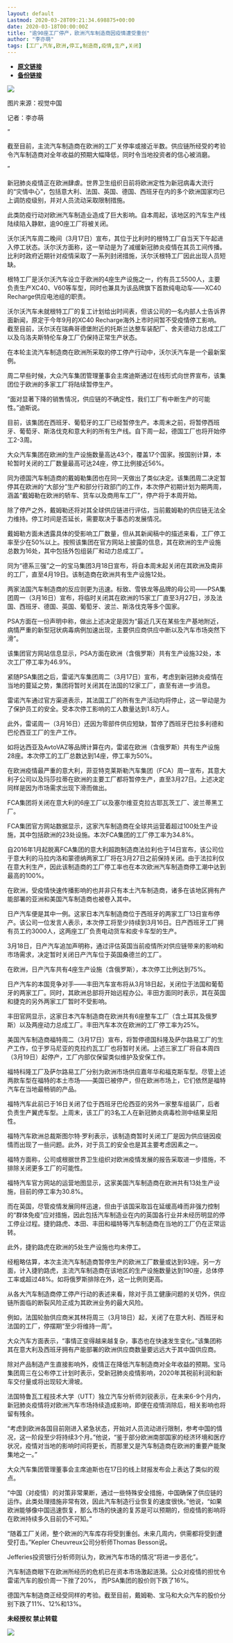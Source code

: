 ```yaml
---
layout: default
Lastmod: 2020-03-28T09:21:34.698875+00:00
date: 2020-03-18T00:00:00Z
title: "逾90座工厂停产，欧洲汽车制造商因疫情遭受重创"
author: "李亦萌"
tags: [工厂,汽车,欧洲,停工,制造商,疫情,生产,关闭]
---
```


* [**原文链接**](https://mp.weixin.qq.com/s/5MvyCCWMsVAvBOUkdHrtAw)
* [**备份链接**](http://archive.today/1JMkS)


![](/images/post/accf0992d5b708070fd462b8acf95153.jpg)  

图片来源：视觉中国

记者：李亦萌

“

  

截至目前，主流汽车制造商在欧洲的工厂关停率或接近半数。供应链所经受的考验令汽车制造商对全年收益的预期大幅降低，同时令当地投资者的信心被消磨。

  

”

新冠肺炎疫情正在欧洲肆虐。世界卫生组织日前将欧洲定性为新冠病毒大流行的“灾情中心”，包括意大利、法国、英国、德国、西班牙在内的多个欧洲国家均已上调防疫级别，并对人员流动采取限制措施。  

此类防疫行动对欧洲汽车制造业造成了巨大影响。自本周起，该地区的汽车生产线陆续陷入静默，逾90座工厂将被关闭。

沃尔沃汽车周二晚间（3月17日）宣布，其位于比利时的根特工厂自当天下午起进入停工状态。沃尔沃方面称，这一举动是为了减缓新冠肺炎疫情在其员工间传播。比利时政府近期针对疫情采取了一系列封闭措施，沃尔沃根特工厂因此出现人员短缺。

根特工厂是沃尔沃汽车设立于欧洲的4座生产设施之一，约有员工5500人，主要负责生产XC40、V60等车型，同时也兼具为该品牌旗下首款纯电动车——XC40 Recharge供应电池组的职责。

沃尔沃汽车未就根特工厂的复工计划给出时间表，但该公司的一名内部人士告诉界面新闻，原定于今年9月的XC40 Recharge海外上市时间暂不受疫情停工影响。截至目前，沃尔沃在瑞典哥德堡附近的托斯兰达整车装配厂、舍夫德动力总成工厂以及乌洛夫斯特伦车身工厂仍保持正常生产状态。

在本轮主流汽车制造商在欧洲所采取的停工停产行动中，沃尔沃汽车是一个最新案例。

周二早些时候，大众汽车集团管理董事会主席迪斯通过在线形式向世界宣布，该集团位于欧洲的多家工厂将陆续暂停生产。

“面对显著下降的销售情况，供应链的不确定性，我们工厂有中断生产的可能性。”迪斯说。

目前，该集团在西班牙、葡萄牙的工厂已经暂停生产。本周末之前，将暂停西班牙、葡萄牙、斯洛伐克和意大利的所有生产线。自下周一起，德国工厂也将开始停工2-3周。

大众汽车集团在欧洲的生产设施数量高达43个，覆盖17个国家。按国别计算，本轮暂时关闭的工厂数量最高可达24座，停工比例接近56%。

同为德国汽车制造商的戴姆勒集团也在同一天做出了类似决定。该集团周二决定暂停其在欧洲的“大部分”生产和部分行政部门的工作，本次停产初期计划为期两周，涵盖“戴姆勒在欧洲的轿车、货车以及商用车工厂”，停产将于本周开始。

除了停产之外，戴姆勒还将对其全球供应链进行评估，当前戴姆勒的供应链无法全力维持。停工时间是否延长，需要取决于事态的发展情况。

戴姆勒方面未透露具体的受影响工厂数量，但从其新闻稿中的描述来看，工厂停工率至少在50%以上。按照该集团在官方网站上披露的信息，其在欧洲的生产设施总数为16处，其中包括外包组装厂和动力总成工厂。

同为“德系三强”之一的宝马集团3月18日宣布，将自本周末起关闭在其欧洲及南非的工厂，直至4月19日。该制造商在欧洲共有生产设施12处。

两家法国汽车制造商的反应则更为迅速。标致、雪铁龙等品牌的母公司——PSA集团周一（3月16日）宣布，将临时关闭其在欧洲的15家工厂直至3月27日，涉及法国、西班牙、德国、英国、葡萄牙、波兰、斯洛伐克等多个国家。

PSA方面在一份声明中称，做出上述决定是因为“最近几天在某些生产基地附近，病情严重的新型冠状病毒病例加速出现，主要供应商供应中断以及汽车市场突然下滑”。

该集团官方网站信息显示，PSA方面在欧洲（含俄罗斯）共有生产设施32处，本次工厂停工率为46.9%。

紧随PSA集团之后，雷诺汽车集团周二（3月17日）宣布，考虑到新冠肺炎疫情在当地的蔓延之势，集团将暂时关闭其在法国的12家工厂，直至有进一步消息。

雷诺汽车通过官方渠道表示，其法国工厂的所有生产活动均将停止，这一举动是为了保护员工的安全。受本次停工影响的工人数量达到1.8万人。

此外，雷诺周一（3月16日）还因为零部件供应短缺，暂停了西班牙巴拉多利德和巴伦西亚工厂的生产工作。

如将达西亚及AvtoVAZ等品牌计算在内，雷诺在欧洲（含俄罗斯）共有生产设施28座。本次停工的工厂总数达到14座，停工率为50%。

在欧洲疫情最严重的意大利，菲亚特克莱斯勒汽车集团（FCA）周一宣布，其意大利子公司以及玛莎拉蒂在欧洲的主要工厂都将暂停生产，直至3月27日。上述决定同样是因为市场需求出现下滑而做出。

FCA集团将关闭在意大利的6座工厂以及塞尔维亚克拉古耶瓦茨工厂、波兰蒂黑工厂。

FCA集团官方网站数据显示，这家汽车制造商在全球共运营着超过100处生产设施，其中包括欧洲的23处设施。本次FCA集团的工厂停工率为34.8%。

自2016年1月起脱离FCA集团的意大利超跑制造商法拉利也于14日宣布，该公司位于意大利的马拉内洛和蒙德纳两家工厂将在3月27日之前保持关闭。由于法拉利仅在意大利生产，因此该制造商的工厂停工率也在本次欧洲汽车制造商停工潮中达到最高的100%。

在欧洲，受疫情快速传播影响的也并非只有本土汽车制造商，诸多在该地区拥有产能部署的亚洲和美国汽车制造商也被卷入其中。

日产汽车便是其中一例。这家日本汽车制造商位于西班牙的两家工厂13日宣布停产。该公司一位发言人表示，本次停工将至少持续到3月16日。日产西班牙工厂拥有员工约3000人，这两座工厂负责电动货车和皮卡车型的生产。

3月18日，日产汽车追加声明称，通过评估英国当前疫情所对供应链带来的影响和市场需求，决定暂时关闭日产汽车位于英国桑德兰的工厂。

在欧洲，日产汽车共有4座生产设施（含俄罗斯），本次停工比例达到75%。

日产汽车的本国竞争对手——丰田汽车宣布将从3月18日起，关闭位于法国和葡萄牙的两家工厂。同时，其欧洲总部将开始远程办公。丰田方面同时表示，其在英国和捷克的另外两家工厂暂时不受影响。

丰田官网显示，这家日本汽车制造商在欧洲共有6座整车工厂（含土耳其及俄罗斯）以及两座动力总成工厂。丰田汽车本次在欧洲的工厂停工率为25%。

美国汽车制造商福特周二（3月17日）宣布，将暂停德国科隆及萨尔路易工厂的生产工作，位于罗马尼亚的克拉约瓦工厂也将暂时关闭。上述三家工厂将自本周四（3月19日）起停产，工厂内部仅保留类似维护及安保工作。

福特科隆工厂及萨尔路易工厂分别为欧洲市场供应嘉年华和福克斯车型。尽管上述两款车型在福特的本土市场——美国已被停产，但在欧洲市场上，它们依然是福特汽车在当地最畅销的产品。

福特汽车此前已于16日关闭了位于西班牙巴伦西亚的另外一家整车组装厂，后者负责生产翼虎车型。上周末，该工厂的3名工人在新冠肺炎病毒检测中结果呈阳性。

福特汽车欧洲总裁斯图尔特·罗利表示，该制造商暂时关闭工厂是因为供应链因疫情而出现了一些问题。此外，对于员工的安全也是其主要考虑因素之一。

福特方面称，公司或根据世界卫生组织对欧洲疫情发展的报告采取进一步措施，不排除关闭更多工厂的可能性。

福特汽车官方网站的运营地图显示，这家美国汽车制造商在欧洲共有13处生产设施，目前的停工率为30.8%。

而在英国，尽管疫情发展同样迅速，但由于该国采取旨在延缓高峰而非强力控制的“群体免疫”应对措施，因此包括汽车制造业在内的英国各行业并未经历明显的停工停业过程。捷豹路虎、本田、丰田和福特等汽车制造商在当地的工厂仍在正常运转。

此外，捷豹路虎在欧洲的5处生产设施也均未停工。

经粗略估算，本次主流汽车制造商暂停生产的欧洲工厂数量或达到93座。另一方面，计入捷豹路虎，主流汽车制造商在该地区的生产设施数量达到190座，总体停工率或超过48%。如将俄罗斯排除在外，这一比例则更高。

从各大汽车制造商停工停产行动的表述来看，除对于员工健康问题的关切外，供应链所面临的断裂风险正成为其欧洲业务的最大风险。

例如，法国轮胎供应商米其林将周三（3月18日）起，关闭了在意大利、西班牙和法国的工厂，停摆期“至少将维持一周”。

大众汽车方面表示，“事情正变得越来越复杂，事态也在快速发生变化。”该集团称其在意大利及西班牙拥有产能部署的欧洲供应商数量要远远大于其中国供应商。

除对产品制造产生直接影响外，疫情正在降低汽车制造商对全年收益的预期。宝马集团周三在公布停工计划时表示，受新冠肺炎疫情影响，2020年其税前利润和新车交付量或将出现较大滑坡。

法国特鲁瓦工程技术大学（UTT）独立汽车分析师刘锐表示，在未来6-9个月内，新冠肺炎疫情将对欧洲汽车市场持续造成影响，即便在疫情消除后，相关影响也将留有残余。

“考虑到欧洲各国目前刚进入紧急状态，开始对人员流动进行限制，参考中国的情况，这一阶段至少将持续3个月。”他说，“鉴于部分欧洲南部国家的经济环境和医疗状况，疫情对当地的影响时间将更长，而那里又是汽车制造商在欧洲的重要产能聚集地之一。”

大众汽车集团管理董事会主席迪斯也在17日的线上财报发布会上表达了类似的观点。

“中国（对疫情）的对策非常果断，通过一些特殊安全措施，中国确保了供应链的运作。此类处理措施非常有效，因此汽车制造行业恢复的速度很快。”他说，“如果欧洲能够像中国迅速恢复，那么市场的快速的复苏是可以预期的，但疫情的影响将在欧洲持续多久目前仍不可知。”

“随着工厂关闭，整个欧洲的汽车库存将受到重创。未来几周内，供需都将受到遭受打击。”Kepler Cheuvreux公司分析师Thomas Besson说。

Jefferies投资银行分析师则认为，欧洲汽车市场的情况“将进一步恶化”。

汽车制造商眼下在欧洲所经历的危机已在资本市场激起涟漪。公众对疫情的担忧令雷诺汽车的股价周一下挫了20%， 而PSA集团的股价则下跌了16%。

德国汽车制造商正经受同样的考验。截至目前，戴姆勒、宝马和大众汽车的股价分别下跌了11%、12%和13%。

  

**未经授权 禁止转载**

  

  

![](/images/post/3ef9527fd7edfb43b0c70486c7a956af.jpg)

